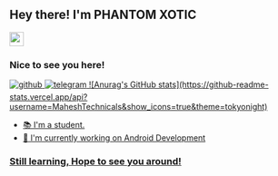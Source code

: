 ## Hey there! I'm PHANTOM XOTIC <br>
<img src="https://media.giphy.com/media/hvRJCLFzcasrR4ia7z/giphy.gif" width="25px">

### Nice to see you here!

<a href="https://github.com/PHANTOM-XOTIC" target="_blank">
<img src=https://img.shields.io/badge/github-%2324292e.svg?&style=for-the-badge&logo=github&logoColor=7DBBE6 alt=github style="margin-bottom: 5px;" />
</a>
<a href="https://t.me/PHANTOM_XOTIC" target="_blank">
<img src=https://img.shields.io/badge/telegram-%2324292e.svg?&style=for-the-badge&logo=telegram&logoColor=0088CC alt=telegram style="margin-bottom: 5px;" />
![Anurag's GitHub stats](https://github-readme-stats.vercel.app/api?username=MaheshTechnicals&show_icons=true&theme=tokyonight)

- 📚 I'm a student.
- 🔭 I'm currently working on Android Development

### Still learning, Hope to see you around!

<!--
**PHANTOM_XOTIC/PHANTOM_XOTIC** is a ✨ _special_ ✨ repository because its `README.md` (this file) appears on your GitHub profile.

src="https://github-readme-streak-stats.herokuapp.com/?user=nicesapien&theme=dark" alt="nicesapien" /></p>

Here are some ideas to get you started:

- 🔭 I’m currently working on ...
- 🌱 I’m currently learning ...
- 👯 I’m looking to collaborate on ...
- 🤔 I’m looking for help with ...
- 💬 Ask me about ...
- 📫 How to reach me: ...
- 😄 Pronouns: ...
- ⚡ Fun fact: ...
-->
